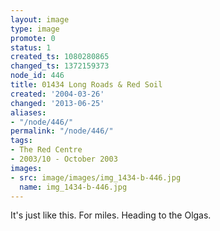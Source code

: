 ```yaml
---
layout: image
type: image
promote: 0
status: 1
created_ts: 1080280865
changed_ts: 1372159373
node_id: 446
title: 01434 Long Roads & Red Soil
created: '2004-03-26'
changed: '2013-06-25'
aliases:
- "/node/446/"
permalink: "/node/446/"
tags:
- The Red Centre
- 2003/10 - October 2003
images:
- src: image/images/img_1434-b-446.jpg
  name: img_1434-b-446.jpg
---
```

It's just like this.  For miles.  Heading to the Olgas.
